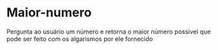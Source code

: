 # Maior-numero
Pergunta ao usuário um número e retorna o maior número possivel que pode ser feito com os algarismos por ele fornecido
